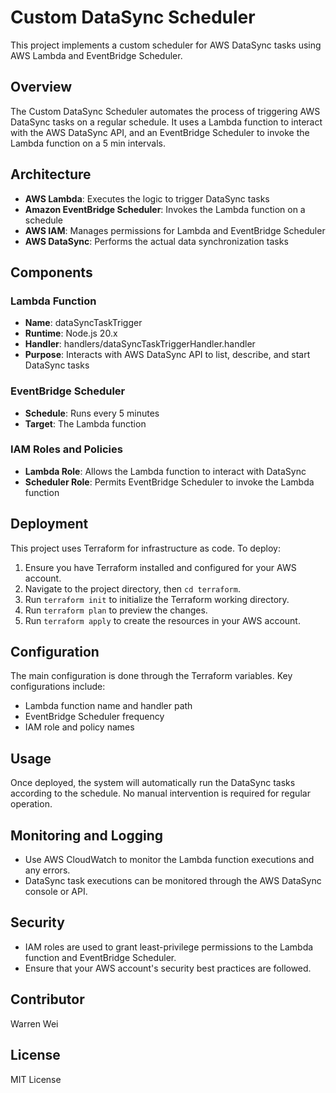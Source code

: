 # Custom DataSync Scheduler

This project implements a custom scheduler for AWS DataSync tasks using AWS Lambda and EventBridge Scheduler.

## Overview

The Custom DataSync Scheduler automates the process of triggering AWS DataSync tasks on a regular schedule. It uses a Lambda function to interact with the AWS DataSync API, and an EventBridge Scheduler to  invoke the Lambda function on a 5 min intervals.

## Architecture

- **AWS Lambda**: Executes the logic to trigger DataSync tasks
- **Amazon EventBridge Scheduler**: Invokes the Lambda function on a schedule
- **AWS IAM**: Manages permissions for Lambda and EventBridge Scheduler
- **AWS DataSync**: Performs the actual data synchronization tasks

## Components

### Lambda Function

- **Name**: dataSyncTaskTrigger
- **Runtime**: Node.js 20.x
- **Handler**: handlers/dataSyncTaskTriggerHandler.handler
- **Purpose**: Interacts with AWS DataSync API to list, describe, and start DataSync tasks

### EventBridge Scheduler

- **Schedule**: Runs every 5 minutes
- **Target**: The Lambda function

### IAM Roles and Policies

- **Lambda Role**: Allows the Lambda function to interact with DataSync
- **Scheduler Role**: Permits EventBridge Scheduler to invoke the Lambda function

## Deployment

This project uses Terraform for infrastructure as code. To deploy:

1. Ensure you have Terraform installed and configured for your AWS account.
2. Navigate to the project directory, then `cd terraform`.
3. Run `terraform init` to initialize the Terraform working directory.
4. Run `terraform plan` to preview the changes.
5. Run `terraform apply` to create the resources in your AWS account.

## Configuration

The main configuration is done through the Terraform variables. Key configurations include:

- Lambda function name and handler path
- EventBridge Scheduler frequency
- IAM role and policy names

## Usage

Once deployed, the system will automatically run the DataSync tasks according to the schedule. No manual intervention is required for regular operation.

## Monitoring and Logging

- Use AWS CloudWatch to monitor the Lambda function executions and any errors.
- DataSync task executions can be monitored through the AWS DataSync console or API.

## Security

- IAM roles are used to grant least-privilege permissions to the Lambda function and EventBridge Scheduler.
- Ensure that your AWS account's security best practices are followed.

## Contributor

Warren Wei

## License

MIT License